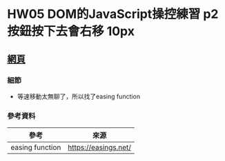 # HW05 DOM的JavaScript操控練習 p2 按鈕按下去會右移 10px


## [網頁](https://wakaba0972.github.io/wp/HW/HW05/p2/index.html)

### 細節
* 等速移動太無聊了，所以找了easing function

### 參考資料
| 參考 | 來源 |
|------|-----|
| easing function | https://easings.net/|

